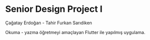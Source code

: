 # Senior Design Project I

Çağatay Erdoğan - Tahir Furkan Sarıdiken

Okuma - yazma öğretmeyi amaçlayan Flutter ile yapılmış uygulama.

